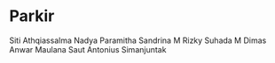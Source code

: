 # Parkir
Siti Athqiassalma
Nadya Paramitha Sandrina 
M Rizky Suhada
M Dimas Anwar Maulana
Saut Antonius Simanjuntak
